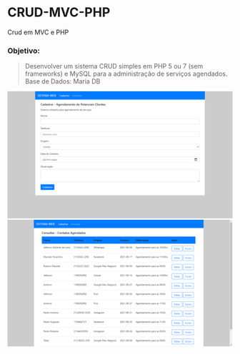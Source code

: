 # CRUD-MVC-PHP
Crud em MVC e PHP
### Objetivo: 

>Desenvolver um sistema CRUD simples em PHP 5 ou 7 (sem frameworks) e MySQL para a administração de serviços agendados.<br/>
>Base de Dados: Maria DB

<img src="img/readme/index.png">
<img src="img/readme/consultar.png">
